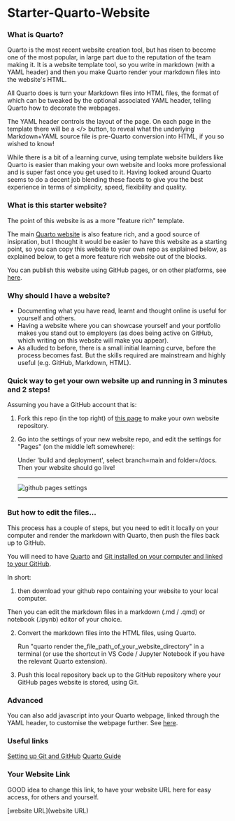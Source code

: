 # Starter-Quarto-Website

### What is Quarto?

Quarto is the most recent website creation tool, but has risen to become one of the most popular, in large part due to the reputation of the team making it. It is a website template tool, so you write in markdown (with a YAML header) and then you make Quarto render your markdown files into the website's HTML.

All Quarto does is turn your Markdown files into HTML files, the format of which can be tweaked by the optional associated YAML header, telling Quarto how to decorate the webpages.

The YAML header controls the layout of the page. On each page in the template there will be a </> button, to reveal what the underlying Markdown+YAML source file is pre-Quarto conversion into HTML, if you so wished to know!

While there is a bit of a learning curve, using template website builders like Quarto is easier than making your own website and looks more professional and is super fast once you get used to it. Having looked around Quarto seems to do a decent job blending these facets to give you the best experience in terms of simplicity, speed, flexibility and quality.

### What is this starter website?

The point of this website is as a more "feature rich" template.

The main [Quarto website](https://quarto.org/) is also feature rich, and a good source of insipration, but I thought it would be easier to have this website as a starting point, so you can copy this website to your own repo as explained below, as explained below, to get a more feature rich website out of the blocks.

You can publish this website using GitHub pages, or on other platforms, see [here](https://quarto.org/docs/publishing/index.html).

### Why should I have a website?

- Documenting what you have read, learnt and thought online is useful for yourself and others.
- Having a website where you can showcase yourself and your portfolio makes you stand out to employers (as does being active on GitHub, which writing on this website will make you appear).
- As alluded to before, there is a small initial learning curve, before the process becomes fast. But the skills required are mainstream and highly useful (e.g. GitHub, Markdown, HTML).

### Quick way to get your own website up and running in 3 minutes and 2 steps!

Assuming you have a GitHub account that is:

1. Fork this repo (in the top right) of [this page](https://github.com/Smule11/Starter-Quarto-Website/) to make your own website repository.

2. Go into the settings of your new website repo, and edit the settings for "Pages" (on the middle left somewhere):

    Under 'build and deployment', select branch=main and folder=/docs. Then your website should go live!
    
    ----------
    
    ![github pages settings](https://user-images.githubusercontent.com/22969230/213680688-a73472b9-612e-4309-9dcf-c565af6afa09.png)
    
    ----------

### But how to edit the files...

This process has a couple of steps, but you need to edit it locally on your computer and render the markdown with Quarto, then push the files back up to GitHub.

You will need to have [Quarto](https://quarto.org/) and [Git installed on your computer and linked to your GitHub](https://www.codecademy.com/article/f1-u3-git-setup).

In short:

1.  then download your github repo containing your website to your local computer.

  Then you can edit the markdown files in a markdown (.md / .qmd) or notebook (.ipynb) editor of your choice.

2. Convert the markdown files into the HTML files, using Quarto. 

    Run "quarto render the_file_path_of_your_website_directory" in a terminal (or use the shortcut in VS Code / Jupyter Notebook if you have the relevant Quarto extension).

3. Push this local repository back up to the GitHub repository where your GitHub pages website is stored, using Git. 

### Advanced

You can also add javascript into your Quarto webpage, linked through the YAML header, to customise the webpage further. See [here](https://quarto.org/docs/reference/formats/html.html#includes).

### Useful links

[Setting up Git and GitHub](https://www.codecademy.com/article/f1-u3-git-setup)
[Quarto Guide](https://quarto.org/)

### Your Website Link

GOOD idea to change this link, to have your website URL here for easy access, for others and yourself.

[website URL](website URL)
